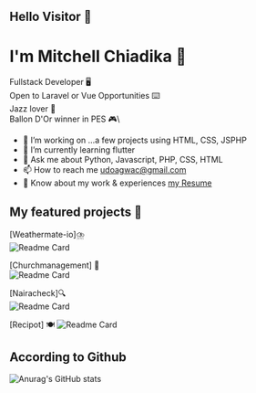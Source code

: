 ## Hello Visitor 👋

# I'm Mitchell Chiadika 🎴

Fullstack Developer 🖥️\
Open to Laravel or Vue Opportunities ⌨️\
Jazz lover 🎸\
Ballon D'Or winner in PES 🎮\

*  🔭 I’m working on ...a few projects using HTML, CSS, JSPHP
*  🌱 I’m currently learning flutter
*  💬 Ask me about  Python, Javascript, PHP, CSS, HTML
*  📫 How to reach me  udoagwac@gmail.com
*  📄 Know about my work & experiences [my Resume](https://docs.google.com/document/d/1nvkCjo8hFv_o3N7SxoM2S1_6tysmHPrI62MlScCOTN0/edit?usp=sharing)

## My featured projects 🚀
[Weathermate-io]⛈️\
![Readme Card](https://github-readme-stats.vercel.app/api/pin/?username=CodeTemplar99&repo=weathermate)

[Churchmanagement] 📝\
![Readme Card](https://github-readme-stats.vercel.app/api/pin/?username=CodeTemplar99&repo=DBM)

[Nairacheck]🔍\
![Readme Card](https://github-readme-stats.vercel.app/api/pin/?username=CodeTemplar99&repo=weathermate)

[Recipot] 🍽️
![Readme Card](https://github-readme-stats.vercel.app/api/pin/?username=CodeTemplar99&repo=Recipot)

## According to Github
![Anurag's GitHub stats](https://github-readme-stats.vercel.app/api?username=CodeTemplar99&theme=calm&show_icons=true&count_private=true)

